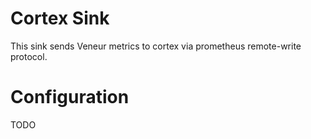 # Cortex Sink

This sink sends Veneur metrics to cortex via prometheus remote-write protocol.

# Configuration

TODO


